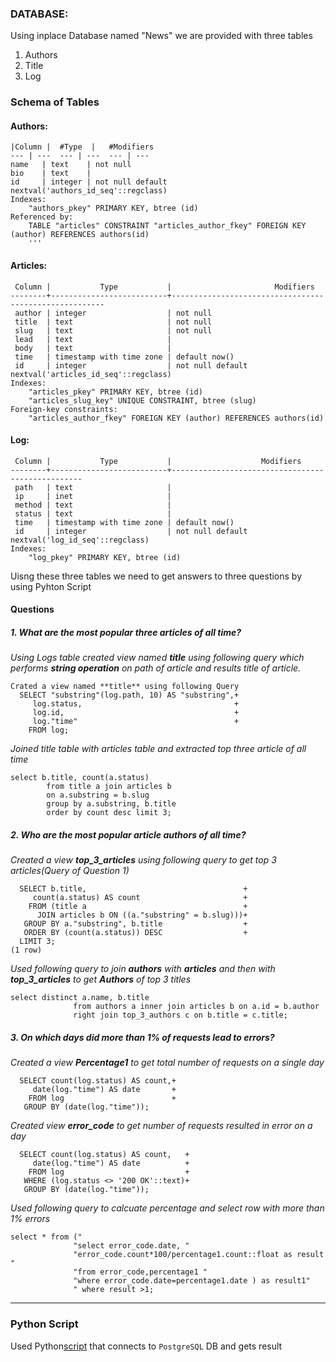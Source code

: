 

### DATABASE:
Using inplace Database named "News" we are provided with three tables
  1. Authors
  2. Title
  3. Log

### Schema of Tables
#### Authors:
```
|Column |  #Type  |   #Modifiers                       
--- | ---  --- | ---  --- | ---
name   | text    | not null
bio    | text    | 
id     | integer | not null default nextval('authors_id_seq'::regclass)
Indexes:
    "authors_pkey" PRIMARY KEY, btree (id)
Referenced by:
    TABLE "articles" CONSTRAINT "articles_author_fkey" FOREIGN KEY (author) REFERENCES authors(id)
    '''
```
#### Articles:
```
 Column |           Type           |                       Modifiers                       
--------+--------------------------+-------------------------------------------------------
 author | integer                  | not null
 title  | text                     | not null
 slug   | text                     | not null
 lead   | text                     | 
 body   | text                     | 
 time   | timestamp with time zone | default now()
 id     | integer                  | not null default nextval('articles_id_seq'::regclass)
Indexes:
    "articles_pkey" PRIMARY KEY, btree (id)
    "articles_slug_key" UNIQUE CONSTRAINT, btree (slug)
Foreign-key constraints:
    "articles_author_fkey" FOREIGN KEY (author) REFERENCES authors(id)
```

#### Log:
```
 Column |           Type           |                    Modifiers                     
--------+--------------------------+--------------------------------------------------
 path   | text                     | 
 ip     | inet                     | 
 method | text                     | 
 status | text                     | 
 time   | timestamp with time zone | default now()
 id     | integer                  | not null default nextval('log_id_seq'::regclass)
Indexes:
    "log_pkey" PRIMARY KEY, btree (id)
``` 
Uisng these three tables we need to get answers to three questions by using Pyhton Script
#### Questions

##### 1. What are the most popular three articles of all time?

_Using Logs table created view named **title** using following query which performs **string operation**  on path of article and results title of article._ 
```
Crated a view named **title** using following Query
  SELECT "substring"(log.path, 10) AS "substring",+
     log.status,                                  +
     log.id,                                      +
     log."time"                                   +
    FROM log;
```
_Joined title table with articles table and extracted top three article of all time_
```
select b.title, count(a.status) 
        from title a join articles b 
        on a.substring = b.slug 
        group by a.substring, b.title 
        order by count desc limit 3;
```


##### 2. Who are the most popular article authors of all time?
_Created a view **top_3_articles** using following query to get top 3 articles(Query of Question 1)_
```
  SELECT b.title,                                   +
     count(a.status) AS count                       +
    FROM (title a                                   +
      JOIN articles b ON ((a."substring" = b.slug)))+
   GROUP BY a."substring", b.title                  +
   ORDER BY (count(a.status)) DESC                  +
  LIMIT 3;
(1 row)
```
_Used following query to join **authors** with **articles** and then with **top_3_articles** to get **Authors** of top 3 titles_
```
select distinct a.name, b.title 
              from authors a inner join articles b on a.id = b.author 
              right join top_3_authors c on b.title = c.title;
```


##### 3. On which days did more than 1% of requests lead to errors?
_Created a view **Percentage1** to get total number of requests on a single day_
```
  SELECT count(log.status) AS count,+
     date(log."time") AS date       +
    FROM log                        +
   GROUP BY (date(log."time"));
```
_Created view **error_code** to get number of requests resulted in error on a day_
```
  SELECT count(log.status) AS count,   +
     date(log."time") AS date          +
    FROM log                           +
   WHERE (log.status <> '200 OK'::text)+
   GROUP BY (date(log."time"));
```
_Used following query to calcuate percentage and select row with more than 1% errors_
```
select * from ("
              "select error_code.date, "
              "error_code.count*100/percentage1.count::float as result "
              "from error_code,percentage1 "
              "where error_code.date=percentage1.date ) as result1"
              " where result >1;
```
___

### Python Script
Used Python[script](https://github.com/RevanthRedi/newsLogReport/blame/master/logDb.py) that connects to `PostgreSQL` DB and gets result
